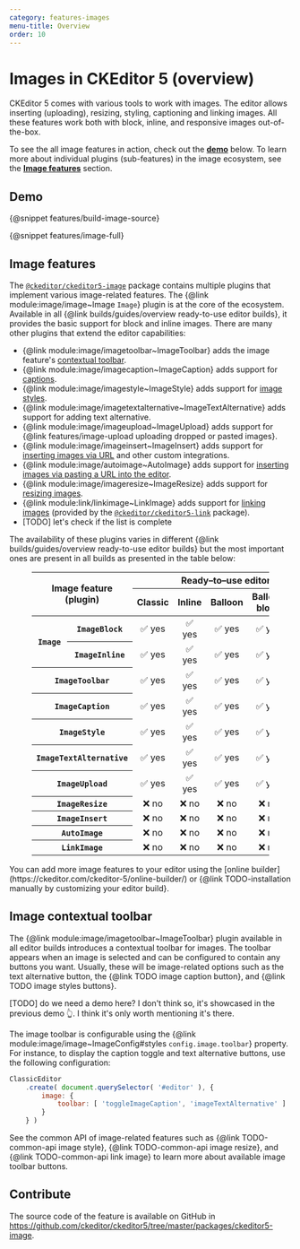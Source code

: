 ```yaml
---
category: features-images
menu-title: Overview
order: 10
---
```


# Images in CKEditor 5 (overview)

CKEditor 5 comes with various tools to work with images. The editor allows inserting (uploading), resizing, styling, captioning and linking images. All these features work both with block, inline, and responsive images out-of-the-box.

To see the all image features in action, check out the [**demo**](#demo) below. To learn more about individual plugins (sub-features) in the image ecosystem, see the [**Image features**](#image-features) section.

## Demo

{@snippet features/build-image-source}

{@snippet features/image-full}

## Image features

The [`@ckeditor/ckeditor5-image`](https://www.npmjs.com/package/@ckeditor/ckeditor5-image) package contains multiple plugins that implement various image-related features. The {@link module:image/image~Image `Image`} plugin is at the core of the ecosystem. Available in all {@link builds/guides/overview ready-to-use editor builds}, it provides the basic support for block and inline images. There are many other plugins that extend the editor capabilities:

* {@link module:image/imagetoolbar~ImageToolbar} adds the image feature's [contextual toolbar](#image-contextual-toolbar).
* {@link module:image/imagecaption~ImageCaption} adds support for [captions](#image-captions).
* {@link module:image/imagestyle~ImageStyle} adds support for [image styles](#image-styles).
* {@link module:image/imagetextalternative~ImageTextAlternative} adds support for adding text alternative.
* {@link module:image/imageupload~ImageUpload} adds support for {@link features/image-upload uploading dropped or pasted images}.
* {@link module:image/imageinsert~ImageInsert} adds support for [inserting images via URL](#inserting-images-via-source-url) and other custom integrations.
* {@link module:image/autoimage~AutoImage} adds support for [inserting images via pasting a URL into the editor](#inserting-images-via-pasting-url-into-editor).
* {@link module:image/imageresize~ImageResize} adds support for [resizing images](#resizing-images).
* {@link module:link/linkimage~LinkImage} adds support for [linking images](#linking-images) (provided by the [`@ckeditor/ckeditor5-link`](https://www.npmjs.com/package/@ckeditor/ckeditor5-link) package).
* [TODO] let's check if the list is complete

The availability of these plugins varies in different {@link builds/guides/overview ready-to-use editor builds} but the most important ones are present in all builds as presented in the table below:

<figure class="table">
	<table style="text-align: center">
		<thead>
			<tr>
				<th rowspan="2" colspan="2" style="vertical-align: middle">Image feature (plugin)</th>
				<th colspan="5">Ready–to–use editor build</th>
			</tr>
			<tr>
				<th>Classic</th>
				<th>Inline</th>
				<th>Balloon</th>
				<th>Balloon block</th>
				<th>Document</th>
			</tr>
		</thead>
		<tbody>
			<tr>
				<th rowspan="2" style="vertical-align: middle"><code>Image</code></th>
				<th><code>ImageBlock</code></th>
				<td>✅ yes</td>
				<td>✅ yes</td>
				<td>✅ yes</td>
				<td>✅ yes</td>
				<td>✅ yes</td>
			</tr>
			<tr>
				<th><code>ImageInline</code></th>
				<td>✅ yes</td>
				<td>✅ yes</td>
				<td>✅ yes</td>
				<td>✅ yes</td>
				<td>✅ yes</td>
			</tr>
			<tr>
				<th colspan="2"><code>ImageToolbar</code></th>
				<td>✅ yes</td>
				<td>✅ yes</td>
				<td>✅ yes</td>
				<td>✅ yes</td>
				<td>✅ yes</td>
			</tr>
			<tr>
				<th colspan="2"><code>ImageCaption</code></th>
				<td>✅ yes</td>
				<td>✅ yes</td>
				<td>✅ yes</td>
				<td>✅ yes</td>
				<td>✅ yes</td>
			</tr>
			<tr>
				<th colspan="2"><code>ImageStyle</code></th>
				<td>✅ yes</td>
				<td>✅ yes</td>
				<td>✅ yes</td>
				<td>✅ yes</td>
				<td>✅ yes</td>
			</tr>
			<tr>
				<th colspan="2"><code>ImageTextAlternative</code></th>
				<td>✅ yes</td>
				<td>✅ yes</td>
				<td>✅ yes</td>
				<td>✅ yes</td>
				<td>✅ yes</td>
			</tr>
			<tr>
				<th colspan="2"><code>ImageUpload</code></th>
				<td>✅ yes</td>
				<td>✅ yes</td>
				<td>✅ yes</td>
				<td>✅ yes</td>
				<td>✅ yes</td>
			</tr>
			<tr>
				<th colspan="2"><code>ImageResize</code></th>
				<td>❌ no</td>
				<td>❌ no</td>
				<td>❌ no</td>
				<td>❌ no</td>
				<td>✅ yes</td>
			</tr>
			<tr>
				<th colspan="2"><code>ImageInsert</code></th>
				<td>❌ no</td>
				<td>❌ no</td>
				<td>❌ no</td>
				<td>❌ no</td>
				<td>❌ no</td>
			</tr>
			<tr>
				<th colspan="2"><code>AutoImage</code></th>
				<td>❌ no</td>
				<td>❌ no</td>
				<td>❌ no</td>
				<td>❌ no</td>
				<td>❌ no</td>
			</tr>
			<tr>
				<th colspan="2"><code>LinkImage</code></th>
				<td>❌ no</td>
				<td>❌ no</td>
				<td>❌ no</td>
				<td>❌ no</td>
				<td>❌ no</td>
			</tr>
		</tbody>
	</table>
</figure>

<info-box>
	You can add more image features to your editor using the [online builder](https://ckeditor.com/ckeditor-5/online-builder/) or {@link TODO-installation manually by customizing your editor build}.
</info-box>

## Image contextual toolbar

The {@link module:image/imagetoolbar~ImageToolbar} plugin available in all editor builds introduces a contextual toolbar for images. The toolbar appears when an image is selected and can be configured to contain any buttons you want. Usually, these will be image-related options such as the text alternative button, the {@link TODO image caption button}, and {@link TODO image styles buttons}.

[TODO] do we need a demo here? I don't think so, it's showcased in the previous demo 👆. I think it's only worth mentioning it's there.

The image toolbar is configurable using the {@link module:image/image~ImageConfig#styles `config.image.toolbar`} property. For instance, to display the caption toggle and text alternative buttons, use the following configuration:

```js
ClassicEditor
	.create( document.querySelector( '#editor' ), {
		image: {
			toolbar: [ 'toggleImageCaption', 'imageTextAlternative' ]
		}
	} )
```

See the common API of image-related features such as {@link TODO-common-api image style}, {@link TODO-common-api image resize}, and {@link TODO-common-api link image} to learn more about available image toolbar buttons.

## Contribute

The source code of the feature is available on GitHub in https://github.com/ckeditor/ckeditor5/tree/master/packages/ckeditor5-image.
